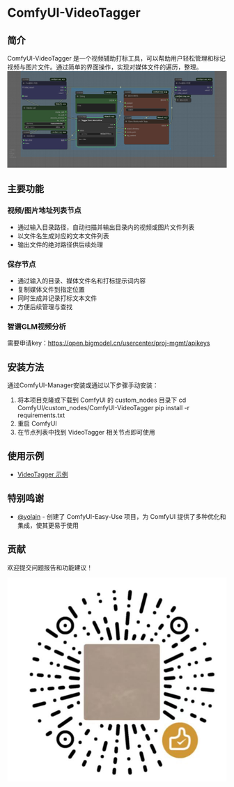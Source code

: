 # ComfyUI-VideoTagger

## 简介
ComfyUI-VideoTagger 是一个视频辅助打标工具，可以帮助用户轻松管理和标记视频与图片文件。通过简单的界面操作，实现对媒体文件的遍历，整理。
![Example Workflow](./example_workflows/workflow.png)
## 主要功能

### 视频/图片地址列表节点
- 通过输入目录路径，自动扫描并输出目录内的视频或图片文件列表
- 以文件名生成对应的文本文件列表
- 输出文件的绝对路径供后续处理

### 保存节点
- 通过输入的目录、媒体文件名和打标提示词内容
- 复制媒体文件到指定位置
- 同时生成并记录打标文本文件
- 方便后续管理与查找

### 智谱GLM视频分析
需要申请key：https://open.bigmodel.cn/usercenter/proj-mgmt/apikeys

## 安装方法
通过ComfyUI-Manager安装或通过以下步骤手动安装：
1. 将本项目克隆或下载到 ComfyUI 的 custom_nodes 目录下
   cd ComfyUI/custom_nodes/ComfyUI-VideoTagger
   pip install -r requirements.txt
2. 重启 ComfyUI
3. 在节点列表中找到 VideoTagger 相关节点即可使用

## 使用示例
- [VideoTagger 示例](./example_workflows/workflow.png)

## 特别鸣谢
- [@yolain](https://github.com/yolain/ComfyUI-Easy-Use) - 创建了 ComfyUI-Easy-Use 项目，为 ComfyUI 提供了多种优化和集成，使其更易于使用


## 贡献
欢迎提交问题报告和功能建议！

![NiceJob](./nicejob.jpg)